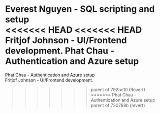 Everest Nguyen - SQL scripting and setup\
<<<<<<< HEAD
<<<<<<< HEAD
Fritjof Johnson - UI/Frontend development.
Phat Chau - Authentication and Azure setup
=======
Phat Chau - Authentication and Azure setup\
Fritjof Johnson - UI/Frontend development.
>>>>>>> parent of 792bc10 (Revert)
=======
Phat Chau - Authentication and Azure setup
>>>>>>> parent of 720798b (revert)
